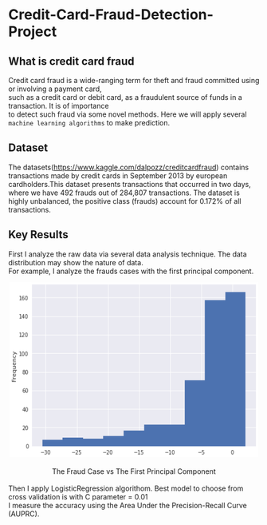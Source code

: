 # Credit-Card-Fraud-Detection-Project
## What is credit card fraud
Credit card fraud is a wide-ranging term for theft and fraud committed using or involving a payment card,<br>
such as a credit card or debit card, as a fraudulent source of funds in a transaction. It is of importance<br>
to detect such fraud via some novel methods. Here we will apply several `machine learning algorithms` to make prediction.<br>

## Dataset
The datasets(https://www.kaggle.com/dalpozz/creditcardfraud) contains transactions made by credit cards in September 2013 by european cardholders.This dataset presents transactions that occurred in two days, where we have 492 frauds out of 284,807 transactions. The dataset is highly unbalanced, the positive class (frauds) account for 0.172% of all transactions. <br>

## Key Results
First I analyze the raw data via several data analysis technique. The data distribution may show the nature of data.<br>
For example, I analyze the frauds cases with the first principal component.<br>
<div align=center><img width="500" height="350" src="https://github.com/AngelaZou/Credit-Card-Fraud-Detection-Project/blob/master/figure/fig1.png"/></div><br>
<div align=center>The Fraud Case vs The First Principal Component</div><br>
Then I apply LogisticRegression algorithom. Best model to choose from cross validation is with C parameter =  0.01 <br>
I measure the accuracy using the Area Under the Precision-Recall Curve (AUPRC). 









